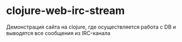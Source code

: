 # clojure-web-irc-stream
Демонстрация сайта на clojure, где осуществляется работа с DB и выводятся все сообщения из IRC-канала
